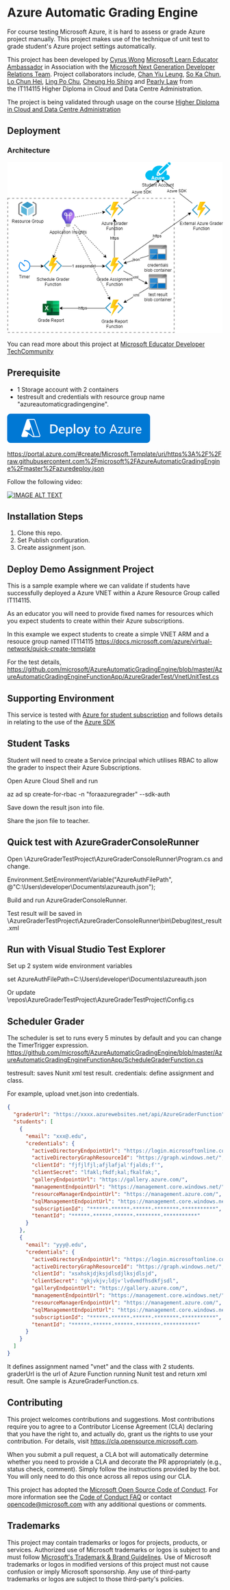 # Azure Automatic Grading Engine

For course testing Microsoft Azure, it is hard to assess or grade Azure project manually. This project makes use of the technique of unit test to grade student's Azure project settings automatically.

This project has been developed by [Cyrus Wong]( https://www.linkedin.com/in/cyruswong) [Microsoft Learn Educator Ambassador](https://docs.microsoft.com/learn/roles/educator/learn-for-educators-overview) in Association with the [Microsoft Next Generation Developer Relations Team](http://aka.ms/faculty).
Project collaborators include, [Chan Yiu Leung](https://www.linkedin.com/in/hadeschan/), [So Ka Chun](https://www.linkedin.com/in/so-ka-chun-0643971a5/), [Lo Chun Hei](https://www.linkedin.com/in/chunhei-lo-86a9301b5/), [Ling Po Chu](https://www.linkedin.com/in/po-chu-ling-88392b1b5/), [Cheung Ho Shing](https://www.linkedin.com/in/cheunghoshing/) and [Pearly Law](https://www.linkedin.com/in/mei-ching-pearly-jean-law-172707171/) from the IT114115 Higher Diploma in Cloud and Data Centre Administration.

The project is being validated through usage on the course [Higher Diploma in Cloud and Data Centre Administration](https://www.vtc.edu.hk/admission/en/programme/it114115-higher-diploma-in-cloud-and-data-centre-administration/)

## Deployment

### Architecture

![Architecture](./images/GraderArchitecture.png)

You can read more about this project at [Microsoft Educator Developer TechCommunity](https://techcommunity.microsoft.com/t5/educator-developer-blog/microsoft-azure-automatic-grading-engine/ba-p/2681809)
## Prerequisite

- 1 Storage account with 2 containers
- testresult and credentials with resource group name "azureautomaticgradingengine".

[![Deploy To Azure](https://raw.githubusercontent.com/Azure/azure-quickstart-templates/master/1-CONTRIBUTION-GUIDE/images/deploytoazure.svg?sanitize=true)](https://portal.azure.com/#create/Microsoft.Template/uri/https%3A%2F%2Fraw.githubusercontent.com%2Fmicrosoft%2FAzureAutomaticGradingEngine%2Fmaster%2Fazuredeploy.json)

https://portal.azure.com/#create/Microsoft.Template/uri/https%3A%2F%2Fraw.githubusercontent.com%2Fmicrosoft%2FAzureAutomaticGradingEngine%2Fmaster%2Fazuredeploy.json 

Follow the following video:

[![IMAGE ALT TEXT](http://img.youtube.com/vi/LClFO3OkThY/0.jpg)](https://youtu.be/LClFO3OkThY "How to deploy Azure Automatic Grading Engine")

## Installation Steps

1. Clone this repo.
2. Set Publish configuration.
3. Create assignment json.

## Deploy Demo Assignment Project

This is a sample example where we can validate if students have successfully deployed a Azure VNET within a Azure Resource Group called IT114115.

As an educator you will need to provide fixed names for resources which you expect students to create within their Azure subscriptions.

In this example we expect students to create a simple VNET ARM and a resouce group named IT114115
https://docs.microsoft.com/azure/virtual-network/quick-create-template

For the test details,
https://github.com/microsoft/AzureAutomaticGradingEngine/blob/master/AzureAutomaticGradingEngineFunctionApp/AzureGraderTest/VnetUnitTest.cs

## Supporting Environment

This service is tested with [Azure for student subscription](http://aka.ms/azure4students) and follows details in relating to the use of the [Azure SDK](https://devblogs.microsoft.com/azure-sdk/authentication-and-the-azure-sdk/)

## Student Tasks

Student will need to create a Service principal which utilises RBAC to allow the grader to inspect their Azure Subscriptions. 

Open Azure Cloud Shell and run

az ad sp create-for-rbac -n "foraazuregrader" --sdk-auth

Save down the result json into file.

Share the json file to teacher.

## Quick test with AzureGraderConsoleRunner

Open \AzureGraderTestProject\AzureGraderConsoleRunner\Program.cs and change.

Environment.SetEnvironmentVariable("AzureAuthFilePath", @"C:\Users\developer\Documents\azureauth.json");

Build and run AzureGraderConsoleRunner.

Test result will be saved in \AzureGraderTestProject\AzureGraderConsoleRunner\bin\Debug\test_result.xml

## Run with Visual Studio Test Explorer

Set up 2 system wide environment variables

set AzureAuthFilePath=C:\Users\developer\Documents\azureauth.json

Or update \repos\AzureGraderTestProject\AzureGraderTestProject\Config.cs

## Scheduler Grader

The scheduler is set to runs every 5 minutes by default and you can change the TimerTrigger expression.
https://github.com/microsoft/AzureAutomaticGradingEngine/blob/master/AzureAutomaticGradingEngineFunctionApp/ScheduleGraderFunction.cs 

testresult: saves Nunit xml test result.
credentials: define assignment and class.

For example, upload vnet.json into credentials.

```json
{
  "graderUrl": "https://xxxx.azurewebsites.net/api/AzureGraderFunction",
  "students": [
    {
      "email": "xxx@.edu",
      "credentials": {
        "activeDirectoryEndpointUrl": "https://login.microsoftonline.com",
        "activeDirectoryGraphResourceId": "https://graph.windows.net/",
        "clientId": "fjfjlfjl;afjlafjal'fjalds;f'",
        "clientSecret": "lfakl;fkdf;kal;fkalfak;",
        "galleryEndpointUrl": "https://gallery.azure.com/",
        "managementEndpointUrl": "https://management.core.windows.net/",
        "resourceManagerEndpointUrl": "https://management.azure.com/",
        "sqlManagementEndpointUrl": "https://management.core.windows.net:8443/",
        "subscriptionId": "******-******-******-********-***********",
        "tenantId": "******-******-******-********-***********"
      }
    },
    {
      "email": "yyy@.edu",
      "credentials": {
        "activeDirectoryEndpointUrl": "https://login.microsoftonline.com",
        "activeDirectoryGraphResourceId": "https://graph.windows.net/",
        "clientId": "xsxhskjdjksjdlsdjlksjdlsjd",
        "clientSecret": "gkjvkjv;ldjv'lvdvmdfhsdkfjsdl",
        "galleryEndpointUrl": "https://gallery.azure.com/",
        "managementEndpointUrl": "https://management.core.windows.net/",
        "resourceManagerEndpointUrl": "https://management.azure.com/",
        "sqlManagementEndpointUrl": "https://management.core.windows.net:8443/",
        "subscriptionId": "******-******-******-********-***********",
        "tenantId": "******-******-******-********-***********"
      }
    }
  ]
}

```

It defines assignment named "vnet" and the class with 2 students.
graderUrl is the url of Azure Function running Nunit test and return xml result.
One sample is AzureGraderFunction.cs.

## Contributing

This project welcomes contributions and suggestions.  Most contributions require you to agree to a
Contributor License Agreement (CLA) declaring that you have the right to, and actually do, grant us
the rights to use your contribution. For details, visit https://cla.opensource.microsoft.com.

When you submit a pull request, a CLA bot will automatically determine whether you need to provide
a CLA and decorate the PR appropriately (e.g., status check, comment). Simply follow the instructions
provided by the bot. You will only need to do this once across all repos using our CLA.

This project has adopted the [Microsoft Open Source Code of Conduct](https://opensource.microsoft.com/codeofconduct/).
For more information see the [Code of Conduct FAQ](https://opensource.microsoft.com/codeofconduct/faq/) or
contact [opencode@microsoft.com](mailto:opencode@microsoft.com) with any additional questions or comments.

## Trademarks

This project may contain trademarks or logos for projects, products, or services. Authorized use of Microsoft 
trademarks or logos is subject to and must follow 
[Microsoft's Trademark & Brand Guidelines](https://www.microsoft.com/en-us/legal/intellectualproperty/trademarks/usage/general).
Use of Microsoft trademarks or logos in modified versions of this project must not cause confusion or imply Microsoft sponsorship.
Any use of third-party trademarks or logos are subject to those third-party's policies.
